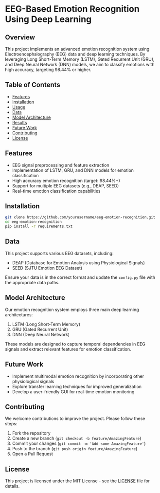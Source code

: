 # EEG-Based Emotion Recognition Using Deep Learning

## Overview

This project implements an advanced emotion recognition system using Electroencephalography (EEG) data and deep learning techniques. By leveraging Long Short-Term Memory (LSTM), Gated Recurrent Unit (GRU), and Deep Neural Network (DNN) models, we aim to classify emotions with high accuracy, targeting 98.44% or higher.

## Table of Contents

- [Features](#features)
- [Installation](#installation)
- [Usage](#usage)
- [Data](#data)
- [Model Architecture](#model-architecture)
- [Results](#results)
- [Future Work](#future-work)
- [Contributing](#contributing)
- [License](#license)

## Features

- EEG signal preprocessing and feature extraction
- Implementation of LSTM, GRU, and DNN models for emotion classification
- High accuracy emotion recognition (target: 98.44%+)
- Support for multiple EEG datasets (e.g., DEAP, SEED)
- Real-time emotion classification capabilities

## Installation

```bash
git clone https://github.com/yourusername/eeg-emotion-recognition.git
cd eeg-emotion-recognition
pip install -r requirements.txt
```

<!-- ## Usage

To train the model:

```bash
python train.py --data_path /path/to/eeg/data --model lstm
```

To evaluate the model:

```bash
python evaluate.py --model_path /path/to/saved/model --test_data /path/to/test/data
```

For real-time emotion classification:

```bash
python realtime_classify.py --model_path /path/to/saved/model
``` -->

## Data

This project supports various EEG datasets, including:

- DEAP (Database for Emotion Analysis using Physiological Signals)
- SEED (SJTU Emotion EEG Dataset)

Ensure your data is in the correct format and update the `config.py` file with the appropriate data paths.

## Model Architecture

Our emotion recognition system employs three main deep learning architectures:

1. LSTM (Long Short-Term Memory)
2. GRU (Gated Recurrent Unit)
3. DNN (Deep Neural Network)

These models are designed to capture temporal dependencies in EEG signals and extract relevant features for emotion classification.

## Future Work

- Implement multimodal emotion recognition by incorporating other physiological signals
- Explore transfer learning techniques for improved generalization
- Develop a user-friendly GUI for real-time emotion monitoring

## Contributing

We welcome contributions to improve the project. Please follow these steps:

1. Fork the repository
2. Create a new branch (`git checkout -b feature/AmazingFeature`)
3. Commit your changes (`git commit -m 'Add some AmazingFeature'`)
4. Push to the branch (`git push origin feature/AmazingFeature`)
5. Open a Pull Request

## License

This project is licensed under the MIT License - see the [LICENSE](LICENSE) file for details.

